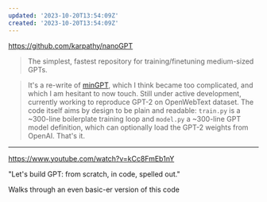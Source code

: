 ```yaml
---
updated: '2023-10-20T13:54:09Z'
created: '2023-10-20T13:54:09Z'
---
```

https://github.com/karpathy/nanoGPT

> The simplest, fastest repository for training/finetuning medium-sized GPTs.

> It's a re-write of [minGPT](https://github.com/karpathy/minGPT), which I think became too complicated, and which I am hesitant to now touch. Still under active development, currently working to reproduce GPT-2 on OpenWebText dataset. The code itself aims by design to be plain and readable: `train.py` is a ~300-line boilerplate training loop and `model.py` a ~300-line GPT model definition, which can optionally load the GPT-2 weights from OpenAI. That's it.

----

https://www.youtube.com/watch?v=kCc8FmEb1nY

"Let's build GPT: from scratch, in code, spelled out."

Walks through an even basic-er version of this code